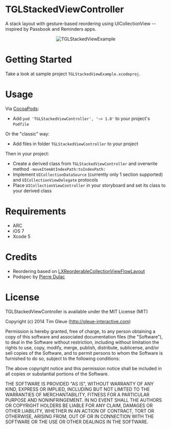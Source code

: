 TGLStackedViewController
========================

A stack layout with gesture-based reordering using UICollectionView -- inspired by Passbook and Reminders apps.

<p align="center">
<img src="https://raw.github.com/gleue/TGLStackedViewController/master/Screenshots/TGLStackedViewExample.gif" alt="TGLStackedViewExample" title="TGLStackedViewExample">
</p>

Getting Started
===============

Take a look at sample project `TGLStackedViewExample.xcodeproj`.

Usage
=====

Via [CocoaPods](http://cocoapods.org):

* Add `pod 'TGLStackedViewController', '~> 1.0'` to your project's `Podfile`

Or the "classic" way:

* Add files in folder `TGLStackedViewController` to your project

Then in your project:

* Create a derived class from `TGLStackedViewController` and overwrite method `-moveItemAtIndexPath:toIndexPath:`
* Implement `UICollectionDataSource` (currently only 1 section supported) and `UICollectionViewDelegate` protocols
* Place `UICollectionViewController` in your storyboard and set its class to your derived class

Requirements
============

* ARC
* iOS 7
* Xcode 5

Credits
=======

- Reordering based on [LXReorderableCollectionViewFlowLayout](https://github.com/lxcid/LXReorderableCollectionViewFlowLayout)
- Podspec by [Pierre Dulac](https://github.com/dulaccc)

License
=======

TGLStackedViewController is available under the MIT License (MIT)

Copyright (c) 2014 Tim Gleue (http://gleue-interactive.com)

Permission is hereby granted, free of charge, to any person obtaining a copy
of this software and associated documentation files (the "Software"), to deal
in the Software without restriction, including without limitation the rights
to use, copy, modify, merge, publish, distribute, sublicense, and/or sell
copies of the Software, and to permit persons to whom the Software is
furnished to do so, subject to the following conditions:

The above copyright notice and this permission notice shall be included in
all copies or substantial portions of the Software.

THE SOFTWARE IS PROVIDED "AS IS", WITHOUT WARRANTY OF ANY KIND, EXPRESS OR
IMPLIED, INCLUDING BUT NOT LIMITED TO THE WARRANTIES OF MERCHANTABILITY,
FITNESS FOR A PARTICULAR PURPOSE AND NONINFRINGEMENT. IN NO EVENT SHALL THE
AUTHORS OR COPYRIGHT HOLDERS BE LIABLE FOR ANY CLAIM, DAMAGES OR OTHER
LIABILITY, WHETHER IN AN ACTION OF CONTRACT, TORT OR OTHERWISE, ARISING FROM,
OUT OF OR IN CONNECTION WITH THE SOFTWARE OR THE USE OR OTHER DEALINGS IN
THE SOFTWARE.
